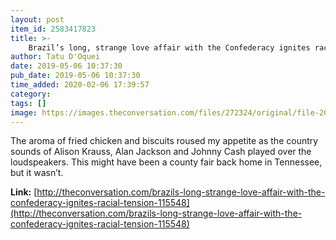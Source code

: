 ```yaml
---
layout: post
item_id: 2583417823
title: >-
    Brazil’s long, strange love affair with the Confederacy ignites racial tension
author: Tatu D'Oquei
date: 2019-05-06 10:37:30
pub_date: 2019-05-06 10:37:30
time_added: 2020-02-06 17:39:57
category: 
tags: []
image: https://images.theconversation.com/files/272324/original/file-20190502-103063-1kkkuh.jpg?ixlib=rb-1.1.0&rect=0%2C513%2C4031%2C2015&q=45&auto=format&w=1356&h=668&fit=crop
---
```


The aroma of fried chicken and biscuits roused my appetite as the country sounds of Alison Krauss, Alan Jackson and Johnny Cash played over the loudspeakers. This might have been a county fair back home in Tennessee, but it wasn’t.

**Link:** [http://theconversation.com/brazils-long-strange-love-affair-with-the-confederacy-ignites-racial-tension-115548](http://theconversation.com/brazils-long-strange-love-affair-with-the-confederacy-ignites-racial-tension-115548)


